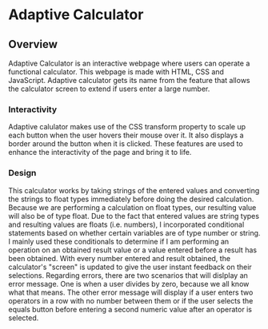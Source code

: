 # Adaptive Calculator

## Overview
Adaptive Calculator is an interactive webpage where users can operate a functional calculator. This webpage is made with HTML, CSS and JavaScript. Adaptive calculator gets its name from the feature that allows the calculator screen to extend if users enter a large number.

### Interactivity
Adaptive calulator makes use of the CSS transform property to scale up each button when the user hovers their mouse over it. It also displays a border around the button when it is clicked. These features are used to enhance the interactivity of the page and bring it to life.

### Design
This calculator works by taking strings of the entered values and converting the strings to float types immediately before doing the desired calculation. Because we are performing a calculation on float types, our resulting value will also be of type float. Due to the fact that entered values are string types and resulting values are floats (i.e. numbers), I incorporated conditional statements based on whether certain variables are of type number or string. I mainly used these conditionals to determine if I am performing an operation on an obtained result value or a value entered before a result has been obtained. With every number entered and result obtained, the calculator's "screen" is updated to give the user instant feedback on their selections. Regarding errors, there are two scenarios that will dislplay an error message. One is when a user divides by zero, because we all know what that means. The other error message will display if a user enters two operators in a row with no number between them or if the user selects the equals button before entering a second numeric value after an operator is selected.
